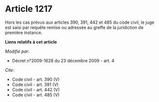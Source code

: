 # Article 1217

Hors les cas prévus aux articles 390, 391, 442 et 485 du code civil, le juge est saisi par requête remise ou adressée au
greffe de la juridiction de première instance.

**Liens relatifs à cet article**

_Modifié par_:

  - Décret n°2009-1628 du 23 décembre 2009 - art. 4

_Cite_:

  - Code civil - art. 390 (V)
  - Code civil - art. 391 (V)
  - Code civil - art. 442 (V)
  - Code civil - art. 485 (V)

